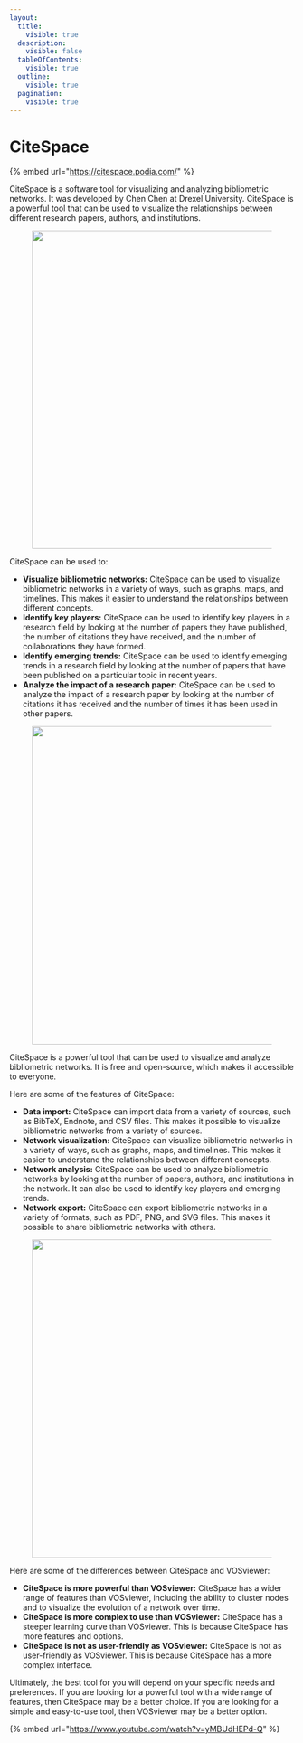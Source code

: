 ```yaml
---
layout:
  title:
    visible: true
  description:
    visible: false
  tableOfContents:
    visible: true
  outline:
    visible: true
  pagination:
    visible: true
---
```


# CiteSpace

{% embed url="https://citespace.podia.com/" %}

CiteSpace is a software tool for visualizing and analyzing bibliometric networks. It was developed by Chen Chen at Drexel University. CiteSpace is a powerful tool that can be used to visualize the relationships between different research papers, authors, and institutions.

<figure><img src="https://d31ezp3r8jwmks.cloudfront.net/4uqvgwkv5nwr4ileo6o7jk7t3iq3" alt="" width="563"><figcaption></figcaption></figure>

CiteSpace can be used to:

* **Visualize bibliometric networks:** CiteSpace can be used to visualize bibliometric networks in a variety of ways, such as graphs, maps, and timelines. This makes it easier to understand the relationships between different concepts.
* **Identify key players:** CiteSpace can be used to identify key players in a research field by looking at the number of papers they have published, the number of citations they have received, and the number of collaborations they have formed.
* **Identify emerging trends:** CiteSpace can be used to identify emerging trends in a research field by looking at the number of papers that have been published on a particular topic in recent years.
* **Analyze the impact of a research paper:** CiteSpace can be used to analyze the impact of a research paper by looking at the number of citations it has received and the number of times it has been used in other papers.

<figure><img src="https://ieee-dataport.org/sites/default/files/styles/3x2/public/GraphicalAbstract.png" alt="" width="563"><figcaption></figcaption></figure>

CiteSpace is a powerful tool that can be used to visualize and analyze bibliometric networks. It is free and open-source, which makes it accessible to everyone.

Here are some of the features of CiteSpace:

* **Data import:** CiteSpace can import data from a variety of sources, such as BibTeX, Endnote, and CSV files. This makes it possible to visualize bibliometric networks from a variety of sources.
* **Network visualization:** CiteSpace can visualize bibliometric networks in a variety of ways, such as graphs, maps, and timelines. This makes it easier to understand the relationships between different concepts.
* **Network analysis:** CiteSpace can be used to analyze bibliometric networks by looking at the number of papers, authors, and institutions in the network. It can also be used to identify key players and emerging trends.
* **Network export:** CiteSpace can export bibliometric networks in a variety of formats, such as PDF, PNG, and SVG files. This makes it possible to share bibliometric networks with others.

<figure><img src="https://d31ezp3r8jwmks.cloudfront.net/8cwoi9gkuw9m1ynfuf68om2dpmkl" alt="" width="563"><figcaption></figcaption></figure>

Here are some of the differences between CiteSpace and VOSviewer:

* **CiteSpace is more powerful than VOSviewer:** CiteSpace has a wider range of features than VOSviewer, including the ability to cluster nodes and to visualize the evolution of a network over time.
* **CiteSpace is more complex to use than VOSviewer:** CiteSpace has a steeper learning curve than VOSviewer. This is because CiteSpace has more features and options.
* **CiteSpace is not as user-friendly as VOSviewer:** CiteSpace is not as user-friendly as VOSviewer. This is because CiteSpace has a more complex interface.

Ultimately, the best tool for you will depend on your specific needs and preferences. If you are looking for a powerful tool with a wide range of features, then CiteSpace may be a better choice. If you are looking for a simple and easy-to-use tool, then VOSviewer may be a better option.

{% embed url="https://www.youtube.com/watch?v=yMBUdHEPd-Q" %}
